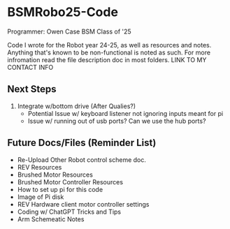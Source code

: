 # BSMRobo25-Code
Programmer: Owen Case BSM Class of '25

Code I wrote for the Robot year 24-25, as well as resources and notes. Anything that's known to be non-functional is noted as such.
For more infromation read the file description doc in most folders. 
LINK TO MY CONTACT INFO

Next Steps
----
1. Integrate w/bottom drive (After Qualies?)
   - Potential Issue w/ keyboard listener not ignoring inputs meant for pi
   - Issue w/ running out of usb ports? Can we use the hub ports? 

Future Docs/Files (Reminder List)
----
- Re-Upload Other Robot control scheme doc. 
- REV Resources
- Brushed Motor Resources
- Brushed Motor Controller Resources
- How to set up pi for this code
- Image of Pi disk
- REV Hardware client motor controller settings
- Coding w/ ChatGPT Tricks and Tips
- Arm Schemeatic Notes
